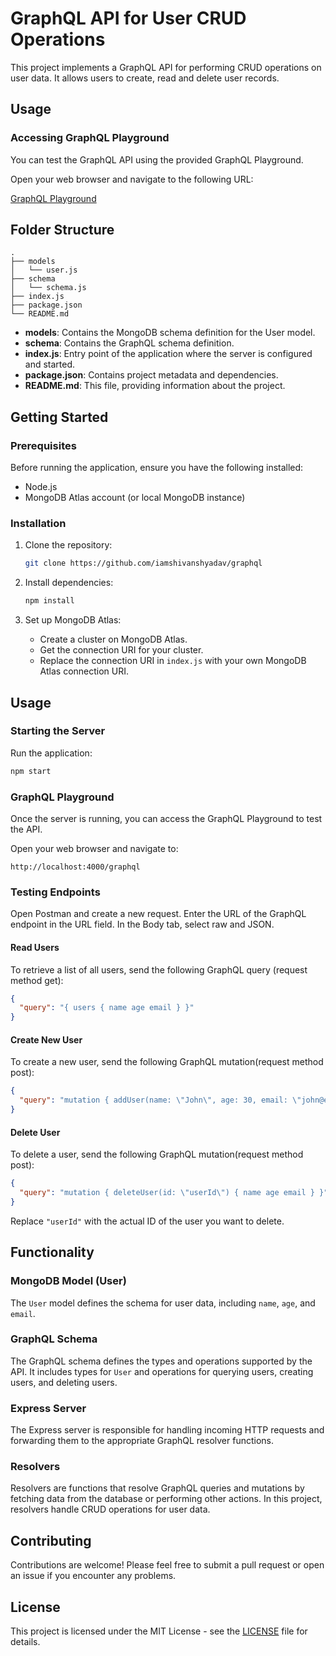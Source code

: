 # GraphQL API for User CRUD Operations

This project implements a GraphQL API for performing CRUD operations on user data. It allows users to create, read and delete user records.

## Usage

### Accessing GraphQL Playground

You can test the GraphQL API using the provided GraphQL Playground.

Open your web browser and navigate to the following URL:

[GraphQL Playground](https://graphql-gnik.onrender.com/graphql)

## Folder Structure

```
.
├── models
│   └── user.js
├── schema
│   └── schema.js
├── index.js
├── package.json
└── README.md
```

- **models**: Contains the MongoDB schema definition for the User model.
- **schema**: Contains the GraphQL schema definition.
- **index.js**: Entry point of the application where the server is configured and started.
- **package.json**: Contains project metadata and dependencies.
- **README.md**: This file, providing information about the project.

## Getting Started

### Prerequisites

Before running the application, ensure you have the following installed:

- Node.js
- MongoDB Atlas account (or local MongoDB instance)

### Installation

1. Clone the repository:

   ```bash
   git clone https://github.com/iamshivanshyadav/graphql
   ```

2. Install dependencies:

   ```bash
   npm install
   ```

3. Set up MongoDB Atlas:
   - Create a cluster on MongoDB Atlas.
   - Get the connection URI for your cluster.
   - Replace the connection URI in `index.js` with your own MongoDB Atlas connection URI.

## Usage

### Starting the Server

Run the application:

```bash
npm start
```

### GraphQL Playground

Once the server is running, you can access the GraphQL Playground to test the API.

Open your web browser and navigate to:

```
http://localhost:4000/graphql
```

### Testing Endpoints

Open Postman and create a new request.
Enter the URL of the GraphQL endpoint in the URL field.
In the Body tab, select raw and JSON.

#### Read Users

To retrieve a list of all users, send the following GraphQL query (request method get):

```json
{
  "query": "{ users { name age email } }"
}
```

#### Create New User

To create a new user, send the following GraphQL mutation(request method post):

```json
{
  "query": "mutation { addUser(name: \"John\", age: 30, email: \"john@example.com\") { name age email } }"
}
```

#### Delete User

To delete a user, send the following GraphQL mutation(request method post):

```json
{
  "query": "mutation { deleteUser(id: \"userId\") { name age email } }"
}
```

Replace `"userId"` with the actual ID of the user you want to delete.

## Functionality

### MongoDB Model (User)

The `User` model defines the schema for user data, including `name`, `age`, and `email`.

### GraphQL Schema

The GraphQL schema defines the types and operations supported by the API. It includes types for `User` and operations for querying users, creating users, and deleting users.

### Express Server

The Express server is responsible for handling incoming HTTP requests and forwarding them to the appropriate GraphQL resolver functions.

### Resolvers

Resolvers are functions that resolve GraphQL queries and mutations by fetching data from the database or performing other actions. In this project, resolvers handle CRUD operations for user data.

## Contributing

Contributions are welcome! Please feel free to submit a pull request or open an issue if you encounter any problems.

## License

This project is licensed under the MIT License - see the [LICENSE](LICENSE) file for details.
